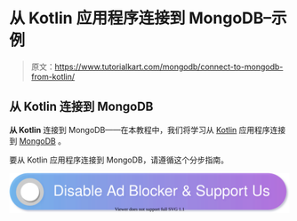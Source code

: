 # 从 Kotlin 应用程序连接到 MongoDB–示例

> 原文：<https://www.tutorialkart.com/mongodb/connect-to-mongodb-from-kotlin/>

## 从 Kotlin 连接到 MongoDB

**从 Kotlin** 连接到 MongoDB——在本教程中，我们将学习从 [Kotlin](https://www.tutorialkart.com/kotlin-tutorial/) 应用程序连接到 [MongoDB](https://www.tutorialkart.com/mongodb/mongodb-database/) 。

要从 Kotlin 应用程序连接到 MongoDB，请遵循这个分步指南。

[![](img/925da31b32d6bc3827932f6c8afb11bb.png)](https://www.tutorialkart.com/)